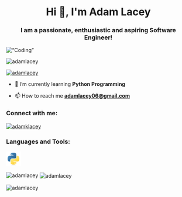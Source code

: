 <h1 align="center">Hi 👋, I'm Adam Lacey</h1>
<h3 align="center">I am a passionate, enthusiastic and aspiring Software Engineer!</h3>
<img align=“right” alt=“Coding” width=“400” src=“https://www.pngaaa.com/detail/4924118”>

<p align="left"> <img src="https://komarev.com/ghpvc/?username=adamlacey&label=Profile%20views&color=0e75b6&style=flat" alt="adamlacey" /> </p>

<p align="left"> <a href="https://github.com/ryo-ma/github-profile-trophy"><img src="https://github-profile-trophy.vercel.app/?username=adamlacey" alt="adamlacey" /></a> </p>

- 🌱 I’m currently learning **Python Programming**

- 📫 How to reach me **adamlacey06@gmail.com**

<h3 align="left">Connect with me:</h3>
<p align="left">
<a href="https://linkedin.com/in/adamklacey" target="blank"><img align="center" src="https://raw.githubusercontent.com/rahuldkjain/github-profile-readme-generator/master/src/images/icons/Social/linked-in-alt.svg" alt="adamklacey" height="30" width="40" /></a>
</p>

<h3 align="left">Languages and Tools:</h3>
<p align="left"> <a href="https://www.python.org" target="_blank" rel="noreferrer"> <img src="https://raw.githubusercontent.com/devicons/devicon/master/icons/python/python-original.svg" alt="python" width="40" height="40"/> </a> </p>

<p><img align="left" src="https://github-readme-stats.vercel.app/api/top-langs?username=adamlacey&show_icons=true&locale=en&layout=compact" alt="adamlacey" /></p>

<p>&nbsp;<img align="center" src="https://github-readme-stats.vercel.app/api?username=adamlacey&show_icons=true&locale=en" alt="adamlacey" /></p>

<p><img align="center" src="https://github-readme-streak-stats.herokuapp.com/?user=adamlacey&" alt="adamlacey" /></p>
